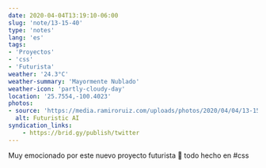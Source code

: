 ```yaml
---
date: 2020-04-04T13:19:10-06:00
slug: 'note/13-15-40'
type: 'notes'
lang: 'es'
tags:
- 'Proyectos'
- 'css'
- 'Futurista'
weather: '24.3°C'
weather-summary: 'Mayormente Nublado'
weather-icon: 'partly-cloudy-day'
location: '25.7554,-100.4023'
photos:
- source: 'https://media.ramiroruiz.com/uploads/photos/2020/04/04/13-15-40/futuristic-ai.mov'
  alt: Futuristic AI
syndication_links:
    - https://brid.gy/publish/twitter
---
```

Muy emocionado por este nuevo proyecto futurista 🤩 todo hecho en #css 

  